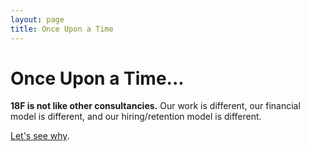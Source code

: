 ```yaml
---
layout: page
title: Once Upon a Time
---
```


# Once Upon a Time...

<b>18F is not like other consultancies.</b> Our work is different, our financial model is different, and our hiring/retention model is different.  

[Let's see why](010-fixed-overhead.html).
